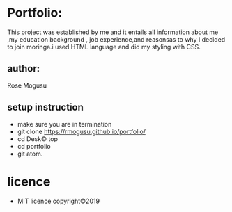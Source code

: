 # Portfolio:

This project was established by me and it entails all information about me ,my education background ,
job experience,and reasonsas to why I decided to join moringa.i used HTML language and did my styling with CSS.

## author:
Rose Mogusu

## setup instruction
* make sure you are in termination
* git clone https://rmogusu.github.io/portfolio/
* cd Desk© top
* cd portfolio
* git atom.

# licence
* MIT licence 
copyright©2019
